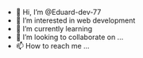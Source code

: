 - 👋 Hi, I’m @Eduard-dev-77
- 👀 I’m interested in web development
- 🌱 I’m currently learning
- 💞️ I’m looking to collaborate on ...
- 📫 How to reach me ...

<!---
Eduard-dev-77/Eduard-dev-77 is a ✨ special ✨ repository because its `README.md` (this file) appears on your GitHub profile.
You can click the Preview link to take a look at your changes.
--->
